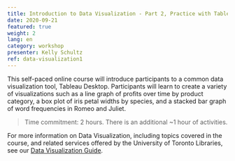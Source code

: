 ```yaml
---
title: Introduction to Data Visualization - Part 2, Practice with Tableau
date: 2020-09-21
featured: true
weight: 2
lang: en
category: workshop
presenter: Kelly Schultz
ref: data-visualization1
---
```

This self-paced online course will introduce participants to a common data visualization tool, Tableau Desktop. Participants will learn to create a variety of visualizations such as a line graph of profits over time by product category, a box plot of iris petal widths by species, and a stacked bar graph of word frequencies in Romeo and Juliet.

>Time commitment: 2 hours. There is an additional ~1 hour of activities.

For more information on Data Visualization, including topics covered in the course, and related services offered by the University of Toronto Libraries, see our [Data Visualization Guide](https://mdl.library.utoronto.ca/dataviz/getting-started).
